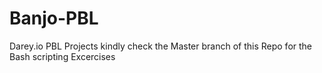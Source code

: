 # Banjo-PBL
Darey.io PBL Projects
kindly check the Master branch of this Repo for the Bash scripting Excercises
